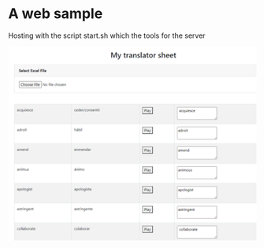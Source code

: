 # A web sample
Hosting with the script start.sh which the tools for the server

![Project Image](https://github.com/jatolentino/Sample-web/blob/master/translateme.png)
